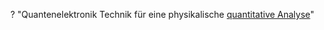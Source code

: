 ? "Quantenelektronik Technik für eine physikalische [quantitative Analyse](https://de.wikipedia.org/wiki/Quantitative_Analyse)" 